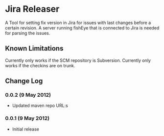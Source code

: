 Jira Releaser
=========================

A Tool for setting fix version in Jira for issues with last changes before a certain revision.
A server running fishEye that is connected to Jira is needed for parsing the issues.

Known Limitations
-----------------
Currently only works if the SCM repository is Subversion.
Currently only works if the checkins are on trunk.

Change Log
----------

### 0.0.2 (9 May 2012)
- Updated maven repo URL:s

### 0.0.1 (9 May 2012)
- Initial release